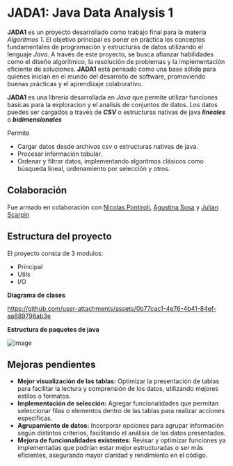 # JADA1: Java Data Analysis 1
**JADA1** es un proyecto desarrollado como trabajo final para la materia _Algoritmos 1_. El objetivo principal es poner en práctica los conceptos fundamentales de programación y estructuras de datos utilizando el lenguaje _Java_. A través de este proyecto, se busca afianzar habilidades como el diseño algorítmico, la resolución de problemas y la implementación eficiente de soluciones. **JADA1** está pensado como una base sólida para quienes inician en el mundo del desarrollo de software, promoviendo buenas prácticas y el aprendizaje colaborativo.

**JADA1** es una libreria desarrollada en _Java_ que permite utilizar funciones basicas para la exploracion y el analisis de conjuntos de datos.
Los datos puedes ser cargados a través de ***CSV*** o estructuras nativas de java ***lineales*** o ***bidimensionales***

Permite
- Cargar datos desde archivos csv o estructuras nativas de java.
- Procesar información tabular.
- Ordenar y filtrar datos, implementando algoritmos clásicos como búsqueda lineal, ordenamiento por selección y otros.

## Colaboración
Fue armado en colaboración con [Nicolas Pontiroli](https://github.com/Npontiroli21), [Agustina Sosa](https://github.com/aguscodes) y [Julian Scarpin](https://github.com/scarpin-julian)

## Estructura del proyecto
El proyecto consta de 3 modulos: 
- Principal
- Utils
- I/O

**Diagrama de clases**

https://github.com/user-attachments/assets/0b77cac1-4e76-4b41-84ef-aa689796ab3e

**Estructura de paquetes de java**

![image](https://github.com/user-attachments/assets/5560684f-bb8c-423a-bd72-0dc48001c033)

## Mejoras pendientes
- **Mejor visualización de las tablas:** Optimizar la presentación de tablas para facilitar la lectura y comprensión de los datos, utilizando mejores estilos o formatos.
- **Implementación de selección:** Agregar funcionalidades que permitan seleccionar filas o elementos dentro de las tablas para realizar acciones específicas.
- **Agrupamiento de datos:** Incorporar opciones para agrupar información según distintos criterios, facilitando el análisis de los datos presentados.
- **Mejora de funcionalidades existentes:** Revisar y optimizar funciones ya implementadas que podrían estar mejor estructuradas o ser más eficientes, asegurando mayor claridad y rendimiento en el código.
